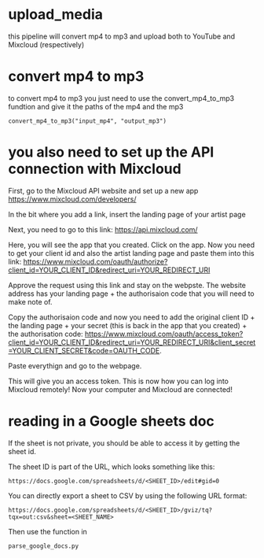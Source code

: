 # upload_media

this pipeline will convert mp4 to mp3 and upload both to YouTube and Mixcloud (respectively)

# convert mp4 to mp3

to convert mp4 to mp3 you just need to use the convert_mp4_to_mp3 fundtion and give it the paths of the mp4 and the mp3

```
convert_mp4_to_mp3("input_mp4", "output_mp3")
```

# you also need to set up the API connection with Mixcloud 

First, go to the Mixcloud API website and set up a new app
https://www.mixcloud.com/developers/

In the bit where you add a link, insert the landing page of your artist page

Next, you need to go to this link:
https://api.mixcloud.com/

Here, you will see the app that you created. Click on the app. 
Now you need to get your client id and also the artist landing page and paste them into this link:
https://www.mixcloud.com/oauth/authorize?client_id=YOUR_CLIENT_ID&redirect_uri=YOUR_REDIRECT_URI


Approve the request using this link and stay on the webpste. The website address has your landing page + the authorisaion code that you will need to make note of. 

Copy the authorisaion code and now you need to add the original client ID + the landing page + your secret (this is back in the app that you created) + the authorisation code:
https://www.mixcloud.com/oauth/access_token?client_id=YOUR_CLIENT_ID&redirect_uri=YOUR_REDIRECT_URI&client_secret=YOUR_CLIENT_SECRET&code=OAUTH_CODE.

Paste everythign and go to the webpage. 

This will give you an access token. This is now how you can log into Mixcloud remotely! Now your computer and Mixcloud are connected! 

# reading in a Google sheets doc

If the sheet is not private, you should be able to access it by getting the sheet id.

The sheet ID is part of the URL, which looks something like this:

```
https://docs.google.com/spreadsheets/d/<SHEET_ID>/edit#gid=0
```

You can directly export a sheet to CSV by using the following URL format:

```
https://docs.google.com/spreadsheets/d/<SHEET_ID>/gviz/tq?tqx=out:csv&sheet=<SHEET_NAME>
```

Then use the function in 

```
parse_google_docs.py
```


